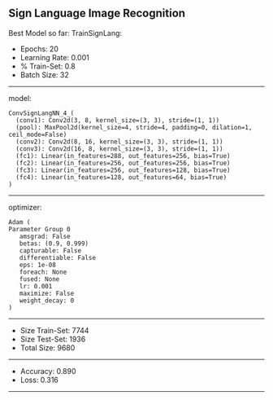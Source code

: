 ## Sign Language Image Recognition

Best Model so far:
TrainSignLang:
- Epochs: 20
- Learning Rate: 0.001
- % Train-Set: 0.8
- Batch Size: 32
--------------------------------------------------------------------------------
model: 
```
ConvSignLangNN_4_(
  (conv1): Conv2d(3, 8, kernel_size=(3, 3), stride=(1, 1))
  (pool): MaxPool2d(kernel_size=4, stride=4, padding=0, dilation=1, ceil_mode=False)
  (conv2): Conv2d(8, 16, kernel_size=(3, 3), stride=(1, 1))
  (conv3): Conv2d(16, 8, kernel_size=(3, 3), stride=(1, 1))
  (fc1): Linear(in_features=288, out_features=256, bias=True)
  (fc2): Linear(in_features=256, out_features=256, bias=True)
  (fc3): Linear(in_features=256, out_features=128, bias=True)
  (fc4): Linear(in_features=128, out_features=64, bias=True)
)
```
--------------------------------------------------------------------------------
optimizer:
 ```
Adam (
Parameter Group 0
    amsgrad: False
    betas: (0.9, 0.999)
    capturable: False
    differentiable: False
    eps: 1e-08
    foreach: None
    fused: None
    lr: 0.001
    maximize: False
    weight_decay: 0
)
```
--------------------------------------------------------------------------------
- Size Train-Set: 7744
- Size Test-Set: 1936
- Total Size: 9680
--------------------------------------------------------------------------------
- Accuracy: 0.890
- Loss: 0.316
--------------------------------------------------------------------------------